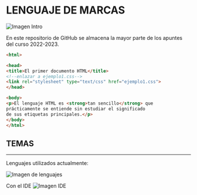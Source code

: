 # LENGUAJE DE MARCAS
![Imagen Intro](https://www.graycelltech.com/wp-content/uploads/2015/06/GCT-HTML5.jpg)

En este repositorio de GitHub se almacena la mayor parte de los apuntes del curso 2022-2023.

```HTML
<html>

<head>
<title>El primer documento HTML</title>
<!--enlazar a ejemplo1.css-->
<link rel="stylesheet" type="text/css" href="ejemplo1.css">
</head>

<body>
<p>El lenguaje HTML es <strong>tan sencillo</strong> que
prácticamente se entiende sin estudiar el significado
de sus etiquetas principales.</p>
</body>
</html>

```
## TEMAS
----

Lenguajes utilizados actualmente:

![Imagen de lenguajes](https://miro.medium.com/max/1140/0*pxb9-4jdzxSp1K5Y.png)

Con el IDE
![Imagen IDE](https://upload.wikimedia.org/wikipedia/commons/thumb/7/79/Breezeicons-apps-48-sublime-text.svg/1200px-Breezeicons-apps-48-sublime-text.svg.png)
